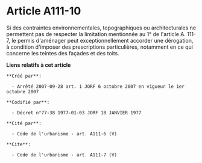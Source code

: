 # Article A111-10

Si des contraintes environnementales, topographiques ou architecturales ne permettent pas de respecter la limitation
mentionnée au 1° de l'article A. 111-7, le permis d'aménager peut exceptionnellement accorder une dérogation, à condition
d'imposer des prescriptions particulières, notamment en ce qui concerne les teintes des façades et des toits.

**Liens relatifs à cet article**

	**Créé par**:

	  - Arrêté 2007-09-28 art. 1 JORF 6 octobre 2007 en vigueur le 1er octobre 2007

	**Codifié par**:

	  - Décret n°77-38 1977-01-03 JORF 18 JANVIER 1977

	**Cité par**:

	  - Code de l'urbanisme - art. A111-6 (V)

	**Cite**:

	  - Code de l'urbanisme - art. A111-7 (V)
